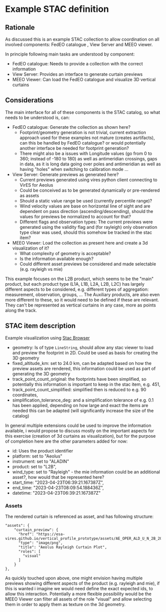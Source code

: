 # Example STAC definition

## Rationale

As discussed this is an example STAC collection to allow coordination on all involved components: FedEO catalogue , View Server and MEEO viewer.

In principle following main tasks are understood by component:
* FedEO catalogue: Needs to provide a collection with the correct information
* View Server: Provides an interface to generate curtain previews
* MEEO Viewer: Can load the FedEO catalogue and visualize 3D vertical curtains


## Considerations

The main interface for all of these components is the STAC catalog, so what needs to be understood is, can:

* FedEO catalogue: Generate the collection as shown here?
  - Footprint/geometry generation is not trivial, current extraction approach used for these examples not mature (creates asrtifacts), can this be handled by FedEO catalogue? or would potentially another interface be needed for footprint generation?
  - There might also be a issues with Longitude values (go from 0 to 360; instead of -180 to 180) as well as antimeridian crossings, gaps in data, as it is long data going over poles and antimeridian as well as having "holes" when switching to calibration mode ...
* View Server: Generate previews as generated here?
  - Current previews generated using vires python client connecting to VirES for Aeolus 
  - Could be conceived as to be generated dynamically or pre-rendered as assets
  - Should a static value range be used (currently percentile range)?
  - Wind velocity values are base on horizontal line of sight and are dependent on pass direction (ascending/descending), should the values for previews be normalized to account for that?
  - Different flags and observation types: The current previews were generated using the validity flag and (for rayleigh) only observation type clear was used, should this somehow be tracked in the stac item?
* MEEO Viewer: Load the collection as present here and create a 3d visualization of it?
  - What complexity of geometry is acceptable?
  - Is the information available enough?
  - Could different asset previews be considered and made selectable (e.g. rayleigh vs mie)

This example focuses on the L2B product, which seems to be the "main" product, but each product type (L1A, L1B, L2A, L2B, L2C) has largely different aspects to be considered, e.g. different types of aggregation: measurement, observation, groups, ...
The Auxiliary products, are also even more different to these, so it would need to be defined if these are relevant. They can't be represented as vertical curtains in any case, more as points along the track.

## STAC item description

Example visualization using [Stac Browser](https://radiantearth.github.io/stac-browser/#/external/esa-vires.github.io/vertical_profile_prototype/collection.json)

* geometry: Is of type `LineString`, should allow any stac viewer to load and preview the footprint in 2D. Could be used as basis for creating the 3D geometry
* fixed_altitude_km: set to 24.0 km, can be adapted based on how the preview assets are rendered, this information could be used as part of generating the 3D geometry
* track_point_count_original: the footprints have been simplified, so potentially this information is important to keep in the stac item, e.g. 451,
* track_point_count_simplified: simplified then is reduced to e.g. 90 coordinates,
* simplification_tolerance_deg: and a simplification tolerance of e.g. 0.1 has been applied, depending on how large and exact the items are needed this can be adapted (will significantly increase the size of the catalog)

In general multiple extensions could be used to improve the information available, i would propose to discuss mostly on the  important aspects for this exercise (creation of 3d curtains as visualization), but for the purpose of completion here are the other parameters added for now:

* id: Uses the product identifier
* platform: set to "Aeolus"
* instrument: set to "ALADIN"
* product: set to "L2B",
* wind_type: set to "Rayleigh" - the mie information could be an additional asset?, how would that be represented here?
* start_time: "2023-04-23T06:39:21.167387Z",
* end_time: "2023-04-23T08:09:54.188436Z",
* datetime: "2023-04-23T06:39:21.167387Z"

### Assets

The rendered curtain is referenced as asset, and has following structure:

```
"assets": {
    "curtain_preview": {
      "href": "https://esa-vires.github.io/vertical_profile_prototype/assets/AE_OPER_ALD_U_N_2B_20230423T063958_20230423T081032_0001.png",
      "type": "image/png",
      "title": "Aeolus Rayleigh Curtain Plot",
      "roles": [
        "visual"
      ]
    }
},
```

As quickly touched upon above, one might envision having multiple previews showing different aspects of the product (e.g. rayleigh and mie), if this is wanted i imagine we would need define the exact expected ids, to allow this interaction.
Potentially a more flexible possibility would be the MEEO Viewer can filter all assets of the role "visual" and allow selecting them in order to apply them as texture on the 3d geometry.
